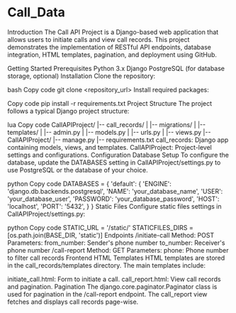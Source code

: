 # Call_Data

Introduction
The Call API Project is a Django-based web application that allows users to initiate calls and view call records. This project demonstrates the implementation of RESTful API endpoints, database integration, HTML templates, pagination, and deployment using GitHub.

Getting Started
Prerequisites
Python 3.x
Django
PostgreSQL (for database storage, optional)
Installation
Clone the repository:

bash
Copy code
git clone <repository_url>
Install required packages:

Copy code
pip install -r requirements.txt
Project Structure
The project follows a typical Django project structure:

lua
Copy code
CallAPIProject/
|-- call_records/
|   |-- migrations/
|   |-- templates/
|   |-- admin.py
|   |-- models.py
|   |-- urls.py
|   |-- views.py
|-- CallAPIProject/
|-- manage.py
|-- requirements.txt
call_records: Django app containing models, views, and templates.
CallAPIProject: Project-level settings and configurations.
Configuration
Database Setup
To configure the database, update the DATABASES setting in CallAPIProject/settings.py to use PostgreSQL or the database of your choice.

python
Copy code
DATABASES = {
    'default': {
        'ENGINE': 'django.db.backends.postgresql',
        'NAME': 'your_database_name',
        'USER': 'your_database_user',
        'PASSWORD': 'your_database_password',
        'HOST': 'localhost',
        'PORT': '5432',
    }
}
Static Files
Configure static files settings in CallAPIProject/settings.py:

python
Copy code
STATIC_URL = '/static/'
STATICFILES_DIRS = [os.path.join(BASE_DIR, 'static')]
Endpoints
/initiate-call
Method: POST
Parameters:
from_number: Sender's phone number
to_number: Receiver's phone number
/call-report
Method: GET
Parameters:
phone: Phone number to filter call records
Frontend
HTML Templates
HTML templates are stored in the call_records/templates directory. The main templates include:

initiate_call.html: Form to initiate a call.
call_report.html: View call records and pagination.
Pagination
The django.core.paginator.Paginator class is used for pagination in the /call-report endpoint. The call_report view fetches and displays call records page-wise.

